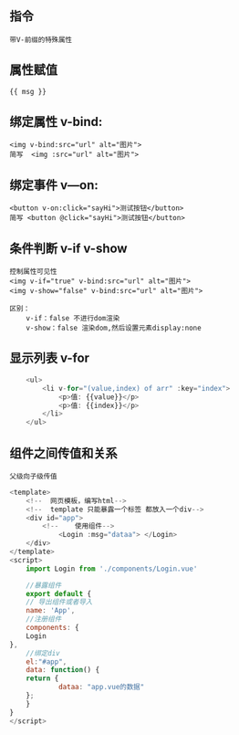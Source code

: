## 指令
    带V-前缀的特殊属性

## 属性赋值
    {{ msg }}

## 绑定属性 v-bind:
    <img v-bind:src="url" alt="图片">
    简写  <img :src="url" alt="图片">

## 绑定事件 v—on:
    <button v-on:click="sayHi">测试按钮</button>
    简写 <button @click="sayHi">测试按钮</button>

## 条件判断 v-if  v-show
    控制属性可见性
    <img v-if="true" v-bind:src="url" alt="图片">
    <img v-show="false" v-bind:src="url" alt="图片">
    
    区别：
        v-if：false 不进行dom渲染
        v-show：false 渲染dom,然后设置元素display:none

## 显示列表 v-for
```javascript
    <ul>
        <li v-for="(value,index) of arr" :key="index">
            <p>值: {{value}}</p>
            <p>值: {{index}}</p>
        </li>     
    </ul>
```

## 组件之间传值和关系
    父级向子级传值
```javascript
<template>
    <!--  网页模板，编写html-->
    <!--  template 只能暴露一个标签 都放入一个div-->
    <div id="app">
        <!--    使用组件-->
            <Login :msg="dataa"> </Login>
    </div>
</template>
<script>
    import Login from './components/Login.vue'

    //暴露组件
    export default {
    // 导出组件或者导入
    name: 'App',
    //注册组件
    components: {
    Login
},
    //绑定div
    el:"#app",
    data: function() {
    return {
            dataa: "app.vue的数据"
    };
    }
}
</script>
```
    